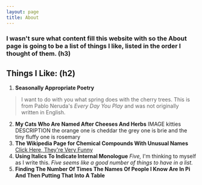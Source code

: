 ```yaml
---
layout: page
title: About
---
```


### I wasn't sure what content fill this website with so the About page is going to be a list of things I like, listed in the order I thought of them. (h3)

## Things I Like: (h2)
1. **Seasonally Appropriate Poetry**
>I want to do with you what spring does with the cherry trees.
This is from Pablo Neruda's *Every Day You Play* and was not originally written in English.
2. **My Cats Who Are Named After Cheeses And Herbs**
IMAGE kitties
DESCRIPTION the orange one is cheddar the grey one is brie and the tiny fluffy one is rosemary
3. **The Wikipedia Page for Chemical Compounds With Unusual Names**
[Click Here, They're Very Funny](https://en.wikipedia.org/wiki/List_of_chemical_compounds_with_unusual_names)
4. **Using Italics To Indicate Internal Monologue**
*Five,* I'm thinking to myself as I write this. *Five seems like a good number of things to have in a list.*
5. **Finding The Number Of Times The Names Of People I Know Are In Pi And Then Putting That Into A Table**
